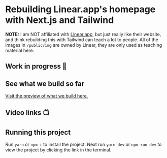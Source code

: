 # Rebuilding Linear.app's homepage with Next.js and Tailwind

**NOTE:** I am NOT affiliated with [Linear.app](https://linear.app/), but just really like their website, and think rebuilding this with Tailwind can teach a lot to people. All of the images in `/public/img` are owned by Linear, they are only used as teaching material here.

## Work in progress 🚧

## See what we build so far

[Visit the preview of what we build here.](https://rebuilding-linear.vercel.app/)

## Video links 📺

## Running this project

Run `yarn` or `npm i` to install the project. Next run `yarn dev` or `npm run dev` to view the project by clicking the link in the terminal.
